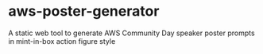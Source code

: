 # aws-poster-generator
A static web tool to generate AWS Community Day speaker poster prompts in mint-in-box action figure style
